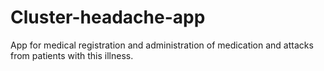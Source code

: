# Cluster-headache-app
App for medical registration and administration of medication and attacks from patients with this illness.
